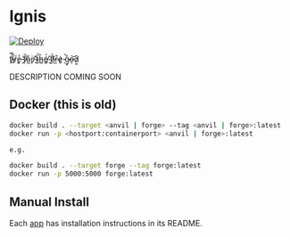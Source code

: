 # Ignis

[![Deploy](https://github.com/iforge-uos/ignis/actions/workflows/deploy.yml/badge.svg)](https://github.com/iforge-uos/ignis/actions/workflows/deploy.yml)

f̸̖̿i̵̲̐r̷̨̄e̶̢̓ ̵̛̭f̸̜̏o̴̺̊r̸̥̈ ̶̟̽ẗ̴̬́h̵̻͂ë̸̻́ ̴̭̍f̸̫̉î̷̖r̴̮͒e̷͈͑ ̵̦̚g̴͓̒o̶͝ͅd̷͇̀

DESCRIPTION COMING SOON

## Docker (this is old)

```bash
docker build . --target <anvil | forge> --tag <anvil | forge>:latest
docker run -p <hostport:containerport> <anvil | forge>:latest

e.g.

docker build . --target forge --tag forge:latest
docker run -p 5000:5000 forge:latest
```

## Manual Install

Each [app](/apps) has installation instructions in its README.
